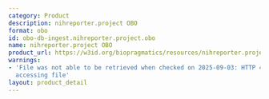```yaml
---
category: Product
description: nihreporter.project OBO
format: obo
id: obo-db-ingest.nihreporter.project.obo
name: nihreporter.project OBO
product_url: https://w3id.org/biopragmatics/resources/nihreporter.project/nihreporter.project.obo
warnings:
- 'File was not able to be retrieved when checked on 2025-09-03: HTTP 404 error when
  accessing file'
layout: product_detail
---
```

